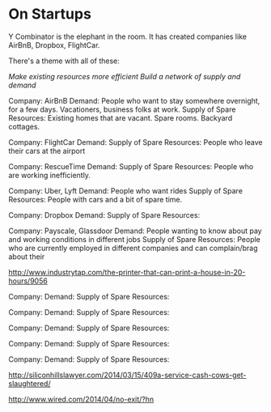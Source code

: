 # On Startups

Y Combinator is the elephant in the room. It has created companies like AirBnB, Dropbox, FlightCar. 

There's a theme with all of these:

*Make existing resources more efficient*
*Build a network of supply and demand*

Company: AirBnB
Demand: People who want to stay somewhere overnight, for a few days. Vacationers, business folks at work.
Supply of Spare Resources: Existing homes that are vacant. Spare rooms. Backyard cottages.

Company: FlightCar
Demand: 
Supply of Spare Resources: People who leave their cars at the airport

Company: RescueTime
Demand: 
Supply of Spare Resources: People who are working inefficiently.

Company: Uber, Lyft
Demand: People who want rides
Supply of Spare Resources: People with cars and a bit of spare time.

Company: Dropbox
Demand: 
Supply of Spare Resources:

Company: Payscale, Glassdoor
Demand: People wanting to know about pay and working conditions in different jobs
Supply of Spare Resources: People who are currently employed in different companies and can complain/brag about their  


http://www.industrytap.com/the-printer-that-can-print-a-house-in-20-hours/9056

Company: 
Demand: 
Supply of Spare Resources:

Company: 
Demand: 
Supply of Spare Resources:

Company:
Demand: 
Supply of Spare Resources:

Company:
Demand: 
Supply of Spare Resources:

Company:
Demand: 
Supply of Spare Resources:

http://siliconhillslawyer.com/2014/03/15/409a-service-cash-cows-get-slaughtered/

http://www.wired.com/2014/04/no-exit/?hn